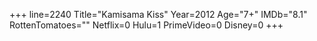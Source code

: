 +++
line=2240
Title="Kamisama Kiss"
Year=2012
Age="7+"
IMDb="8.1"
RottenTomatoes=""
Netflix=0
Hulu=1
PrimeVideo=0
Disney=0
+++

